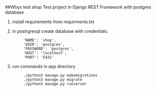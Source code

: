 ##Whys test shop 
Test project in Django REST Framework with postgres database

1. install requirements from requirments.txt

2. in postrgresql create database with credentials:

            'NAME': 'shop',
            'USER': 'postgres',
            'PASSWORD': 'postgres',
            'HOST': 'localhost',
            'PORT': '5432'

3. run commands in app directory 

            ./python3 manage.py makemigrations
            ./python3 manage.py migrate
            ./python3 manage.py runserver





